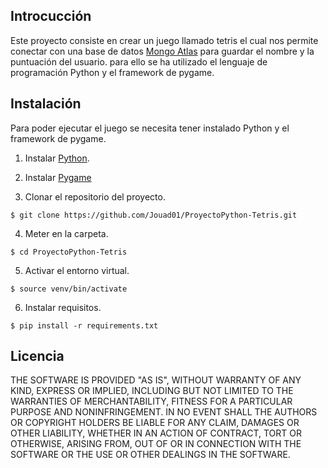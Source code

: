 ## Introcucción 

Este proyecto consiste en crear un juego llamado tetris el cual nos permite conectar con una base de datos [Mongo Atlas](https://www.mongodb.com/es/cloud/atlas/efficiency) para guardar el nombre y la puntuación del usuario. para ello se ha utilizado el lenguaje de programación Python y el framework de pygame.


## Instalación

Para poder ejecutar el juego se necesita tener instalado Python y el framework de pygame.

1. Instalar [Python](https://www.python.org/downloads/).

2. Instalar [Pygame](https://www.pygame.org/wiki/GettingStarted)

3. Clonar el repositorio del proyecto.
```
$ git clone https://github.com/Jouad01/ProyectoPython-Tetris.git
```

4. Meter en la carpeta.
```
$ cd ProyectoPython-Tetris
```

5. Activar el entorno virtual.
```
$ source venv/bin/activate
```

6. Instalar requisitos.
```
$ pip install -r requirements.txt
```

## Licencia
THE SOFTWARE IS PROVIDED "AS IS", WITHOUT WARRANTY OF ANY KIND, EXPRESS OR IMPLIED, INCLUDING BUT NOT LIMITED TO THE WARRANTIES OF MERCHANTABILITY, FITNESS FOR A PARTICULAR PURPOSE AND NONINFRINGEMENT. IN NO EVENT SHALL THE AUTHORS OR COPYRIGHT HOLDERS BE LIABLE FOR ANY CLAIM, DAMAGES OR OTHER LIABILITY, WHETHER IN AN ACTION OF CONTRACT, TORT OR OTHERWISE, ARISING FROM, OUT OF OR IN CONNECTION WITH THE SOFTWARE OR THE USE OR OTHER DEALINGS IN THE SOFTWARE.